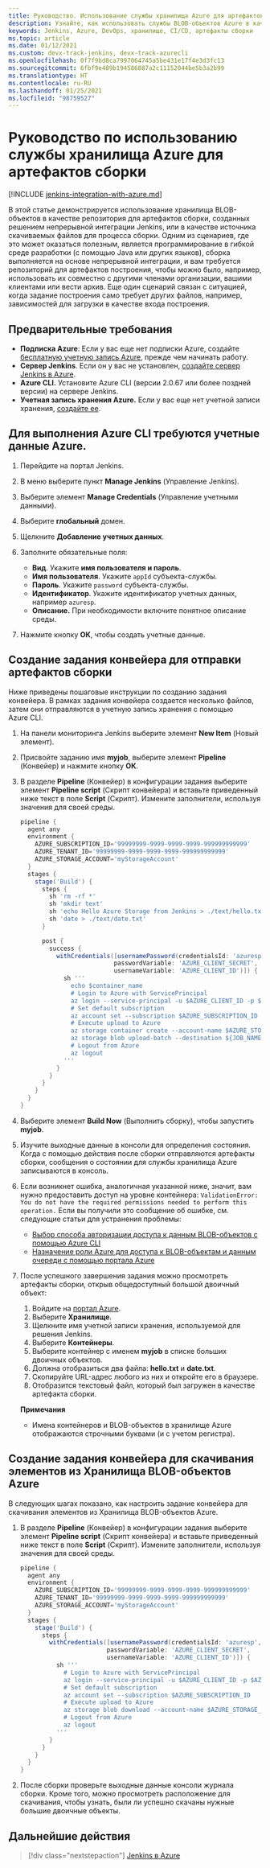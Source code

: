 ```yaml
---
title: Руководство. Использование службы хранилища Azure для артефактов сборки
description: Узнайте, как использовать службы BLOB-объектов Azure в качестве репозитория для артефактов сборки, созданных решением непрерывной интеграции Jenkins.
keywords: Jenkins, Azure, DevOps, хранилище, CI/CD, артефакты сборки
ms.topic: article
ms.date: 01/12/2021
ms.custom: devx-track-jenkins, devx-track-azurecli
ms.openlocfilehash: 0f7f9bd8ca7997064745a5be431e17f4e3d3fc13
ms.sourcegitcommit: 6fbf9e489b194586887a2c11152044be5b3a2b99
ms.translationtype: HT
ms.contentlocale: ru-RU
ms.lasthandoff: 01/25/2021
ms.locfileid: "98759527"
---
```

# <a name="tutorial-use-azure-storage-for-build-artifacts"></a>Руководство по использованию службы хранилища Azure для артефактов сборки

[!INCLUDE [jenkins-integration-with-azure.md](includes/jenkins-integration-with-azure.md)]

В этой статье демонстрируется использование хранилища BLOB-объектов в качестве репозитория для артефактов сборки, созданных решением непрерывной интеграции Jenkins, или в качестве источника скачиваемых файлов для процесса сборки. Одним из сценариев, где это может оказаться полезным, является программирование в гибкой среде разработки (с помощью Java или других языков), сборка выполняется на основе непрерывной интеграции, и вам требуется репозиторий для артефактов построения, чтобы можно было, например, использовать их совместно с другими членами организации, вашими клиентами или вести архив. Еще один сценарий связан с ситуацией, когда задание построения само требует других файлов, например, зависимостей для загрузки в качестве входа построения.

## <a name="prerequisites"></a>Предварительные требования

- **Подписка Azure**: Если у вас еще нет подписки Azure, создайте [бесплатную учетную запись Azure](https://azure.microsoft.com/free/?ref=microsoft.com&utm_source=microsoft.com&utm_medium=docs&utm_campaign=visualstudio), прежде чем начинать работу.
- **Сервер Jenkins**. Если он у вас не установлен, [создайте сервер Jenkins в Azure](./configure-on-linux-vm.md).
- **Azure CLI.** Установите Azure CLI (версии 2.0.67 или более поздней версии) на сервере Jenkins.
- **Учетная запись хранения Azure.** Если у вас еще нет учетной записи хранения, [создайте ее](/azure/storage/common/storage-account-create).

## <a name="add-azure-credential-needed-to-execute-azure-cli"></a>Для выполнения Azure CLI требуются учетные данные Azure.

1. Перейдите на портал Jenkins.

1. В меню выберите пункт **Manage Jenkins** (Управление Jenkins).

1. Выберите элемент **Manage Credentials** (Управление учетными данными).

1. Выберите **глобальный** домен.

1. Щелкните **Добавление учетных данных**.

1. Заполните обязательные поля:

    - **Вид**. Укажите **имя пользователя и пароль**.
    - **Имя пользователя**. Укажите `appId` субъекта-службы.
    - **Пароль**. Укажите `password` субъекта-службы.
    - **Идентификатор**. Укажите идентификатор учетных данных, например `azuresp`.
    - **Описание.** При необходимости включите понятное описание среды.

1. Нажмите кнопку **ОК**, чтобы создать учетные данные.

## <a name="create-a-pipeline-job-to-upload-build-artifacts"></a>Создание задания конвейера для отправки артефактов сборки

Ниже приведены пошаговые инструкции по созданию задания конвейера. В рамках задания конвейера создается несколько файлов, затем они отправляются в учетную запись хранения с помощью Azure CLI.

1. На панели мониторинга Jenkins выберите элемент **New Item** (Новый элемент).

1. Присвойте заданию имя **myjob**, выберите элемент **Pipeline** (Конвейер) и нажмите кнопку **ОК**.

1. В разделе **Pipeline** (Конвейер) в конфигурации задания выберите элемент **Pipeline script** (Скрипт конвейера) и вставьте приведенный ниже текст в поле **Script** (Скрипт). Измените заполнители, используя значения для своей среды.

    ```groovy
    pipeline {
      agent any
      environment {
        AZURE_SUBSCRIPTION_ID='99999999-9999-9999-9999-999999999999'
        AZURE_TENANT_ID='99999999-9999-9999-9999-999999999999'
        AZURE_STORAGE_ACCOUNT='myStorageAccount'
      }
      stages {
        stage('Build') {
          steps {
            sh 'rm -rf *'
            sh 'mkdir text'
            sh 'echo Hello Azure Storage from Jenkins > ./text/hello.txt'
            sh 'date > ./text/date.txt'
          }
    
          post {
            success {
              withCredentials([usernamePassword(credentialsId: 'azuresp', 
                              passwordVariable: 'AZURE_CLIENT_SECRET', 
                              usernameVariable: 'AZURE_CLIENT_ID')]) {
                sh '''
                  echo $container_name
                  # Login to Azure with ServicePrincipal
                  az login --service-principal -u $AZURE_CLIENT_ID -p $AZURE_CLIENT_SECRET -t $AZURE_TENANT_ID
                  # Set default subscription
                  az account set --subscription $AZURE_SUBSCRIPTION_ID
                  # Execute upload to Azure
                  az storage container create --account-name $AZURE_STORAGE_ACCOUNT --name $JOB_NAME --auth-mode login
                  az storage blob upload-batch --destination ${JOB_NAME} --source ./text --auth-mode login
                  # Logout from Azure
                  az logout
                '''
              }
            }
          }
        }
      }
    }
    ```
    
1. Выберите элемент **Build Now** (Выполнить сборку), чтобы запустить **myjob**.

1. Изучите выходные данные в консоли для определения состояния. Когда с помощью действия после сборки отправляются артефакты сборки, сообщения о состоянии для службы хранилища Azure записываются в консоль.

1. Если возникнет ошибка, аналогичная указанной ниже, значит, вам нужно предоставить доступ на уровне контейнера: `ValidationError: You do not have the required permissions needed to perform this operation.` Если вы получили это сообщение об ошибке, см. следующие статьи для устранения проблемы:

    - [Выбор способа авторизации доступа к данным BLOB-объектов с помощью Azure CLI](/azure/storage/blobs/authorize-data-operations-cli)
    - [Назначение роли Azure для доступа к BLOB-объектам и данным очереди с помощью портала Azure](/azure/storage/common/storage-auth-aad-rbac-portal)

1. После успешного завершения задания можно просмотреть артефакты сборки, открыв общедоступный большой двоичный объект:

    1. Войдите на [портал Azure](https://portal.azure.com).
    1. Выберите **Хранилище**.
    1. Щелкните имя учетной записи хранения, используемой для решения Jenkins.
    1. Выберите **Контейнеры**.
    1. Выберите контейнер с именем **myjob** в списке больших двоичных объектов.
    1. Должна отобразиться два файла: **hello.txt** и **date.txt**.
    1. Скопируйте URL-адрес любого из них и откройте его в браузере. 
    1. Отобразится текстовый файл, который был загружен в качестве артефакта сборки.
    
    **Примечания**

    - Имена контейнеров и BLOB-объектов в хранилище Azure отображаются строчными буквами (и с учетом регистра).

## <a name="create-a-pipeline-job-to-download-from-azure-blob-storage"></a>Создание задания конвейера для скачивания элементов из Хранилища BLOB-объектов Azure

В следующих шагах показано, как настроить задание конвейера для скачивания элементов из Хранилища BLOB-объектов Azure.

1. В разделе **Pipeline** (Конвейер) в конфигурации задания выберите элемент **Pipeline script** (Скрипт конвейера) и вставьте приведенный ниже текст в поле **Script** (Скрипт). Измените заполнители, используя значения для своей среды.

    ```groovy
    pipeline {
      agent any
      environment {
        AZURE_SUBSCRIPTION_ID='99999999-9999-9999-9999-999999999999'
        AZURE_TENANT_ID='99999999-9999-9999-9999-999999999999'
        AZURE_STORAGE_ACCOUNT='myStorageAccount'
      }
      stages {
        stage('Build') {
          steps {
            withCredentials([usernamePassword(credentialsId: 'azuresp', 
                            passwordVariable: 'AZURE_CLIENT_SECRET', 
                            usernameVariable: 'AZURE_CLIENT_ID')]) {
              sh '''
                # Login to Azure with ServicePrincipal
                az login --service-principal -u $AZURE_CLIENT_ID -p $AZURE_CLIENT_SECRET -t $AZURE_TENANT_ID
                # Set default subscription
                az account set --subscription $AZURE_SUBSCRIPTION_ID
                # Execute upload to Azure
                az storage blob download --account-name $AZURE_STORAGE_ACCOUNT --container-name myjob --name hello.txt --file ${WORKSPACE}/hello.txt --auth-mode login
                # Logout from Azure
                az logout
              '''   
            }
          }
        }
      }
    }
    ```
    
1. После сборки проверьте выходные данные консоли журнала сборки. Кроме того, можно просмотреть расположение для скачивания, чтобы узнать, были ли успешно скачаны нужные большие двоичные объекты.  

## <a name="next-steps"></a>Дальнейшие действия

> [!div class="nextstepaction"]
> [Jenkins в Azure](/azure/Jenkins/)

